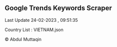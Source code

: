 

## Google Trends Keywords Scraper 
 
Last Update 24-02-2023 , 09:51:35

Country List :
VIETNAM.json



© Abdul Muttaqin 
